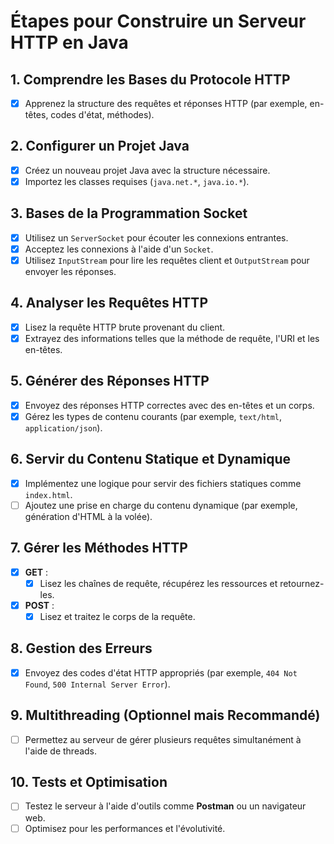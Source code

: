 # Étapes pour Construire un Serveur HTTP en Java

## 1. Comprendre les Bases du Protocole HTTP
- [x] Apprenez la structure des requêtes et réponses HTTP (par exemple, en-têtes, codes d'état, méthodes).

## 2. Configurer un Projet Java
- [x] Créez un nouveau projet Java avec la structure nécessaire.
- [x] Importez les classes requises (`java.net.*`, `java.io.*`).

## 3. Bases de la Programmation Socket
- [x] Utilisez un `ServerSocket` pour écouter les connexions entrantes.
- [x] Acceptez les connexions à l'aide d'un `Socket`.
- [x] Utilisez `InputStream` pour lire les requêtes client et `OutputStream` pour envoyer les réponses.

## 4. Analyser les Requêtes HTTP
- [x] Lisez la requête HTTP brute provenant du client.
- [x] Extrayez des informations telles que la méthode de requête, l'URI et les en-têtes.

## 5. Générer des Réponses HTTP
- [x] Envoyez des réponses HTTP correctes avec des en-têtes et un corps.
- [x] Gérez les types de contenu courants (par exemple, `text/html`, `application/json`).

## 6. Servir du Contenu Statique et Dynamique
- [x] Implémentez une logique pour servir des fichiers statiques comme `index.html`.
- [ ] Ajoutez une prise en charge du contenu dynamique (par exemple, génération d'HTML à la volée).

## 7. Gérer les Méthodes HTTP
- [x] **GET** :
  - [x] Lisez les chaînes de requête, récupérez les ressources et retournez-les.
- [x] **POST** :
  - [x] Lisez et traitez le corps de la requête.

## 8. Gestion des Erreurs
- [x] Envoyez des codes d'état HTTP appropriés (par exemple, `404 Not Found`, `500 Internal Server Error`).

## 9. Multithreading (Optionnel mais Recommandé)
- [ ] Permettez au serveur de gérer plusieurs requêtes simultanément à l'aide de threads.

## 10. Tests et Optimisation
- [ ] Testez le serveur à l'aide d'outils comme **Postman** ou un navigateur web.
- [ ] Optimisez pour les performances et l'évolutivité.
